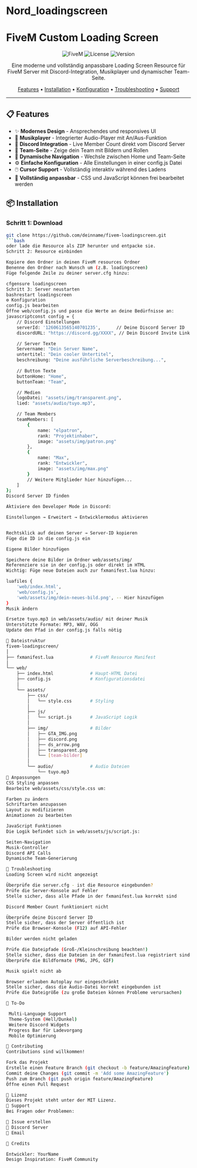 # Nord_loadingscreen
# FiveM Custom Loading Screen

<div align="center">

![FiveM](https://img.shields.io/badge/FiveM-Ready-blue)
![License](https://img.shields.io/badge/license-MIT-green)
![Version](https://img.shields.io/badge/version-1.0.0-orange)

Eine moderne und vollständig anpassbare Loading Screen Resource für FiveM Server mit Discord-Integration, Musikplayer und dynamischer Team-Seite.

[Features](#-features) • [Installation](#-installation) • [Konfiguration](#%EF%B8%8F-konfiguration) • [Troubleshooting](#-troubleshooting) • [Support](#-support)

</div>

---

## 📋 Features

- ✨ **Modernes Design** - Ansprechendes und responsives UI
- 🎵 **Musikplayer** - Integrierter Audio-Player mit An/Aus-Funktion
- 💬 **Discord Integration** - Live Member Count direkt vom Discord Server
- 👥 **Team-Seite** - Zeige dein Team mit Bildern und Rollen
- 🔄 **Dynamische Navigation** - Wechsle zwischen Home und Team-Seite
- ⚙️ **Einfache Konfiguration** - Alle Einstellungen in einer config.js Datei
- 🖱️ **Cursor Support** - Vollständig interaktiv während des Ladens
- 🎨 **Vollständig anpassbar** - CSS und JavaScript können frei bearbeitet werden

## 📦 Installation

### Schritt 1: Download
```bash
git clone https://github.com/deinname/fivem-loadingscreen.git
```bash
oder lade die Resource als ZIP herunter und entpacke sie.
Schritt 2: Resource einbinden

Kopiere den Ordner in deinen FiveM resources Ordner
Benenne den Ordner nach Wunsch um (z.B. loadingscreen)
Füge folgende Zeile zu deiner server.cfg hinzu:

cfgensure loadingscreen
Schritt 3: Server neustarten
bashrestart loadingscreen
⚙️ Konfiguration
config.js bearbeiten
Öffne web/config.js und passe die Werte an deine Bedürfnisse an:
javascriptconst config = {
    // Discord Einstellungen
    serverId: '1260613565140701235',      // Deine Discord Server ID
    discordURL: "https://discord.gg/XXXX", // Dein Discord Invite Link

    // Server Texte
    Servername: "Dein Server Name",
    untertitel: "Dein cooler Untertitel",
    beschreibung: "Deine ausführliche Serverbeschreibung...",
    
    // Button Texte
    buttonHome: "Home",
    buttonTeam: "Team",

    // Medien
    logoDatei: "assets/img/transparent.png",
    lied: "assets/audio/tuyo.mp3",

    // Team Members
    teamMembers: [
        {
            name: "elpatron",
            rank: "Projektinhaber",
            image: "assets/img/patron.png"
        },
        {
            name: "Max",
            rank: "Entwickler",
            image: "assets/img/max.png"
        }
        // Weitere Mitglieder hier hinzufügen...
    ]
};
Discord Server ID finden

Aktiviere den Developer Mode in Discord:

Einstellungen → Erweitert → Entwicklermodus aktivieren


Rechtsklick auf deinen Server → Server-ID kopieren
Füge die ID in die config.js ein

Eigene Bilder hinzufügen

Speichere deine Bilder im Ordner web/assets/img/
Referenziere sie in der config.js oder direkt im HTML
Wichtig: Füge neue Dateien auch zur fxmanifest.lua hinzu:

luafiles {
    'web/index.html',
    'web/config.js',
    'web/assets/img/dein-neues-bild.png', -- Hier hinzufügen
}
Musik ändern

Ersetze tuyo.mp3 in web/assets/audio/ mit deiner Musik
Unterstützte Formate: MP3, WAV, OGG
Update den Pfad in der config.js falls nötig

📁 Dateistruktur
fivem-loadingscreen/
│
├── fxmanifest.lua              # FiveM Resource Manifest
│
└── web/
    ├── index.html              # Haupt-HTML Datei
    ├── config.js               # Konfigurationsdatei
    │
    └── assets/
        ├── css/
        │   └── style.css       # Styling
        │
        ├── js/
        │   └── script.js       # JavaScript Logik
        │
        ├── img/                # Bilder
        │   ├── GTA_IMG.png
        │   ├── discord.png
        │   ├── ds_arrow.png
        │   ├── transparent.png
        │   └── [team-bilder]
        │
        └── audio/              # Audio Dateien
            └── tuyo.mp3
🎨 Anpassungen
CSS Styling anpassen
Bearbeite web/assets/css/style.css um:

Farben zu ändern
Schriftarten anzupassen
Layout zu modifizieren
Animationen zu bearbeiten

JavaScript Funktionen
Die Logik befindet sich in web/assets/js/script.js:

Seiten-Navigation
Musik-Controller
Discord API Calls
Dynamische Team-Generierung

🐛 Troubleshooting
Loading Screen wird nicht angezeigt

Überprüfe die server.cfg - ist die Resource eingebunden?
Prüfe die Server-Konsole auf Fehler
Stelle sicher, dass alle Pfade in der fxmanifest.lua korrekt sind

Discord Member Count funktioniert nicht

Überprüfe deine Discord Server ID
Stelle sicher, dass der Server öffentlich ist
Prüfe die Browser-Konsole (F12) auf API-Fehler

Bilder werden nicht geladen

Prüfe die Dateipfade (Groß-/Kleinschreibung beachten!)
Stelle sicher, dass die Dateien in der fxmanifest.lua registriert sind
Überprüfe die Bildformate (PNG, JPG, GIF)

Musik spielt nicht ab

Browser erlauben Autoplay nur eingeschränkt
Stelle sicher, dass die Audio-Datei korrekt eingebunden ist
Prüfe die Dateigröße (zu große Dateien können Probleme verursachen)

📝 To-Do

 Multi-Language Support
 Theme-System (Hell/Dunkel)
 Weitere Discord Widgets
 Progress Bar für Ladevorgang
 Mobile Optimierung

🤝 Contributing
Contributions sind willkommen!

Fork das Projekt
Erstelle einen Feature Branch (git checkout -b feature/AmazingFeature)
Commit deine Changes (git commit -m 'Add some AmazingFeature')
Push zum Branch (git push origin feature/AmazingFeature)
Öffne einen Pull Request

📄 Lizenz
Dieses Projekt steht unter der MIT Lizenz.
💬 Support
Bei Fragen oder Problemen:

🐛 Issue erstellen
💬 Discord Server
📧 Email

👏 Credits

Entwickler: YourName
Design Inspiration: FiveM Community
